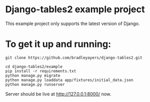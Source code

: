 # Django-tables2 example project

This example project only supports the latest version of Django.

# To get it up and running:

```
git clone https://github.com/bradleyayers/django-tables2.git

cd django-tables2/example
pip install -r requirements.txt
python manage.py migrate
python manage.py loaddata app/fixtures/initial_data.json
python manage.py runserver
```

Server should be live at http://127.0.0.1:8000/ now.
